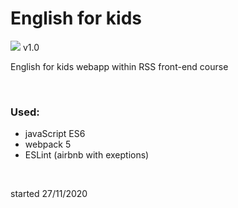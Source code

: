 # English for kids
![](https://github.com/macroG0D/webpack-starter/blob/master/src/favicon.png?raw=true)
v1.0 

English for kids webapp within RSS front-end course

<br>

### Used:
* javaScript ES6
* webpack 5
* ESLint (airbnb with exeptions)
<br>

started 27/11/2020
